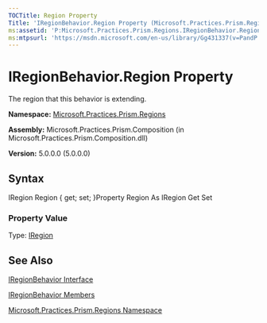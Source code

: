 ```yaml
---
TOCTitle: Region Property
Title: 'IRegionBehavior.Region Property (Microsoft.Practices.Prism.Regions)'
ms:assetid: 'P:Microsoft.Practices.Prism.Regions.IRegionBehavior.Region'
ms:mtpsurl: 'https://msdn.microsoft.com/en-us/library/Gg431337(v=PandP.50)'
---
```



# IRegionBehavior.Region Property

The region that this behavior is extending.

**Namespace:** [Microsoft.Practices.Prism.Regions](https://msdn.microsoft.com/library/microsoft.practices.prism.regions)
**Assembly:** Microsoft.Practices.Prism.Composition (in Microsoft.Practices.Prism.Composition.dll)

**Version:** 5.0.0.0 (5.0.0.0)

## Syntax

IRegion Region { get; set; }Property Region As IRegion Get Set
### Property Value

Type: [IRegion](https://msdn.microsoft.com/library/microsoft.practices.prism.regions.iregion)

## See Also

[IRegionBehavior Interface](https://msdn.microsoft.com/library/microsoft.practices.prism.regions.iregionbehavior)

[IRegionBehavior Members](https://msdn.microsoft.com/allmembers.t:microsoft.practices.prism.regions.iregionbehavior)

[Microsoft.Practices.Prism.Regions Namespace](https://msdn.microsoft.com/library/microsoft.practices.prism.regions)
